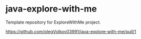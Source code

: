 # java-explore-with-me
Template repository for ExploreWithMe project.

https://github.com/olegVolkov03991/java-explore-with-me/pull/1
